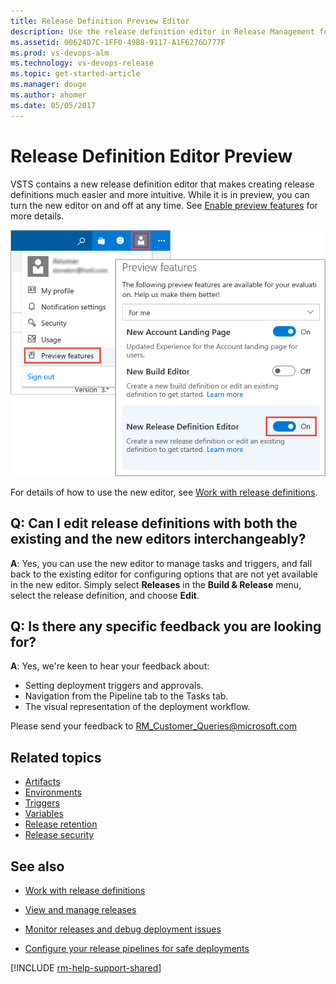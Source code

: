 ```yaml
---
title: Release Definition Preview Editor
description: Use the release definition editor in Release Management for Visual Studio Team Services (VSTS) and Team Foundation Server (TFS)
ms.assetid: 00624D7C-1FF0-49B8-9117-A1F6276D777F
ms.prod: vs-devops-alm
ms.technology: vs-devops-release
ms.topic: get-started-article
ms.manager: douge
ms.author: ahomer
ms.date: 05/05/2017
---
```


# Release Definition Editor Preview

VSTS contains a new release definition editor that makes creating release definitions much easier and more intuitive.
While it is in preview, you can turn the new editor on and off at any time. See
[Enable preview features](../../../collaborate/preview-features.md)
for more details.

![Turning the new editor on and off](_img/release-definition-editor/open-editor.png)

For details of how to use the new editor, see [Work with release definitions](../../actions/work-with-release-definitions.md).

## Q: Can I edit release definitions with both the existing and the new editors interchangeably?

**A**: Yes, you can use the new editor to manage tasks and triggers,
and fall back to the existing editor for configuring options that are
not yet available in the new editor. Simply select **Releases** in the
**Build &amp; Release** menu, select the release definition, and choose **Edit**.

## Q: Is there any specific feedback you are looking for?

**A**: Yes, we're keen to hear your feedback about:

* Setting deployment triggers and approvals.
* Navigation from the Pipeline tab to the Tasks tab.
* The visual representation of the deployment workflow.

Please send your feedback to [RM_Customer_Queries@microsoft.com](mailto:RM_Customer_Queries@microsoft.com)

## Related topics

* [Artifacts](../../concepts/definitions/release/artifacts.md)
* [Environments](../../concepts/definitions/release/environments.md)
* [Triggers](../../concepts/definitions/release/triggers.md)
* [Variables](../../concepts/definitions/release/variables.md)
* [Release retention](../../concepts/policies/retention.md)
* [Release security](../../concepts/policies/permissions.md#release-permissions)

## See also

* [Work with release definitions](../../actions/work-with-release-definitions.md)

* [View and manage releases](../../actions/view-manage-releases.md)

* [Monitor releases and debug deployment issues](../../actions/debug-deployment-issues.md)

* [Configure your release pipelines for safe deployments](https://blogs.msdn.microsoft.com/visualstudioalm/2017/04/24/configuring-your-release-pipelines-for-safe-deployments/)

[!INCLUDE [rm-help-support-shared](../../_shared/rm-help-support-shared.md)]
